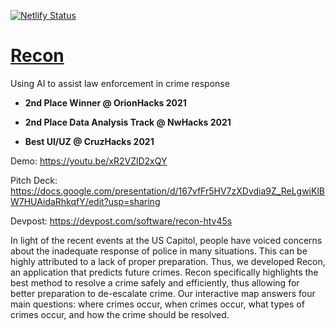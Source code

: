 [![Netlify Status](https://api.netlify.com/api/v1/badges/dd1b2027-c81b-48e0-950e-9398a6fbbbb3/deploy-status)](https://app.netlify.com/sites/nervous-goldberg-aa64fe/deploys)

# [Recon](https://reconai.tech/)

Using AI to assist law enforcement in crime response

- **2nd Place Winner @ OrionHacks 2021**

- **2nd Place Data Analysis Track @ NwHacks 2021**

- **Best UI/UZ @ CruzHacks 2021**

Demo: https://youtu.be/xR2VZlD2xQY

Pitch Deck: https://docs.google.com/presentation/d/167vfFr5HV7zXDvdia9Z_ReLgwiKlBW7HUAidaRhkqfY/edit?usp=sharing

Devpost: https://devpost.com/software/recon-htv45s

In light of the recent events at the US Capitol, people have voiced concerns about the inadequate response of police in many situations. This can be highly attributed to a lack of proper preparation. Thus, we developed Recon, an application that predicts future crimes. Recon specifically highlights the best method to resolve a crime safely and efficiently, thus allowing for better preparation to de-escalate crime. Our interactive map answers four main questions: where crimes occur, when crimes occur, what types of crimes occur, and how the crime should be resolved.
